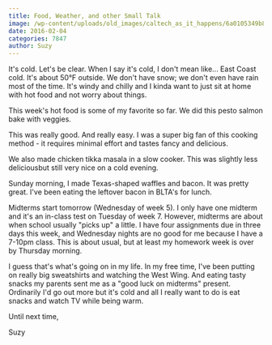 ```yaml
---
title: Food, Weather, and other Small Talk
image: /wp-content/uploads/old_images/caltech_as_it_happens/6a0105349b8251970b01b8d19a500b970c.jpg
date: 2016-02-04
categories: 7847
author: Suzy
---
```



It's cold. Let's be clear. When I say it's cold, I don't mean like... East Coast cold. It's about 50°F outside. We don't have snow; we don't even have rain most of the time. It's windy and chilly and I kinda want to just sit at home with hot food and not worry about things.

This week's hot food is some of my favorite so far. We did this pesto salmon bake with veggies.

This was really good. And really easy. I was a super big fan of this cooking method - it requires minimal effort and tastes fancy and delicious.

We also made chicken tikka masala in a slow cooker. This was slightly less deliciousbut still very nice on a cold evening.

Sunday morning, I made Texas-shaped waffles and bacon. It was pretty great. I've been eating the leftover bacon in BLTA's for lunch.

Midterms start tomorrow (Wednesday of week 5). I only have one midterm and it's an in-class test on Tuesday of week 7. However, midterms are about when school usually "picks up" a little. I have four assignments due in three days this week, and Wednesday nights are no good for me because I have a 7-10pm class. This is about usual, but at least my homework week is over by Thursday morning.

I guess that's what's going on in my life. In my free time, I've been putting on really big sweatshirts and watching the West Wing. And eating tasty snacks my parents sent me as a "good luck on midterms" present. Ordinarily I'd go out more but it's cold and all I really want to do is eat snacks and watch TV while being warm.

Until next time,

Suzy

